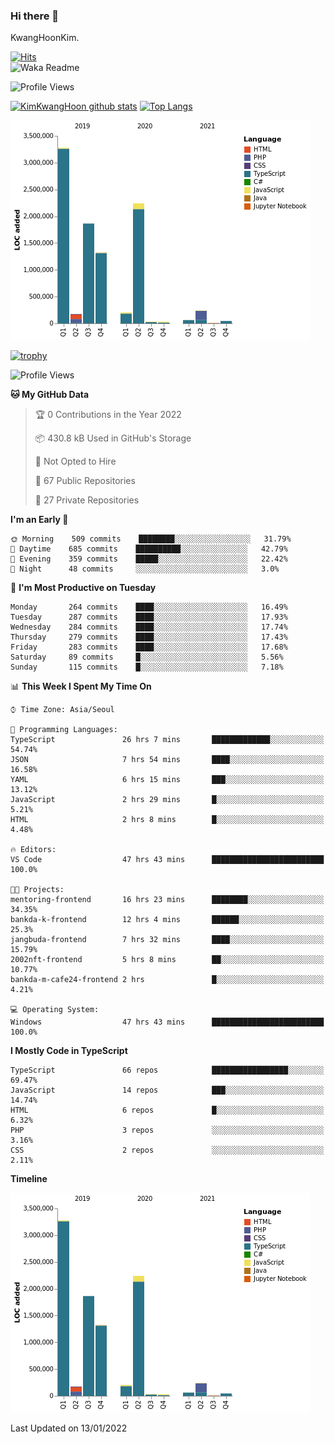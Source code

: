### Hi there 👋

KwangHoonKim.

[![Hits](https://hits.seeyoufarm.com/api/count/incr/badge.svg?url=https%3A%2F%2Fgithub.com%2Frhkdgns95)](https://hits.seeyoufarm.com)  
![Waka Readme](https://github.com/rhkdgns95/rhkdgns95/workflows/Waka%20Readme/badge.svg)

![Profile Views](http://img.shields.io/badge/Profile%20Views-0-blue)

[![KimKwangHoon github stats](https://github-readme-stats.vercel.app/api?username=rhkdgns95&show_icons=true)](https://github.com/rhkdgns95/github-readme-stats)   [![Top Langs](https://github-readme-stats.vercel.app/api/top-langs/?username=rhkdgns95&layout=compact)](https://github.com/rhkdgns95/github-readme-stats)   


![Chart not found](https://raw.githubusercontent.com/rhkdgns95/rhkdgns95/master/charts/bar_graph.png) 

[![trophy](https://github-profile-trophy.vercel.app/?username=rhkdgns95)](https://github.com/rhkdgns95/github-profile-trophy)

<!--START_SECTION:waka-->
![Profile Views](http://img.shields.io/badge/Profile%20Views-0-blue)

**🐱 My GitHub Data** 

> 🏆 0 Contributions in the Year 2022
 > 
> 📦 430.8 kB Used in GitHub's Storage 
 > 
> 🚫 Not Opted to Hire
 > 
> 📜 67 Public Repositories 
 > 
> 🔑 27 Private Repositories  
 > 
**I'm an Early 🐤** 

```text
🌞 Morning    509 commits    ████████░░░░░░░░░░░░░░░░░   31.79% 
🌆 Daytime    685 commits    ██████████░░░░░░░░░░░░░░░   42.79% 
🌃 Evening    359 commits    █████░░░░░░░░░░░░░░░░░░░░   22.42% 
🌙 Night      48 commits     ░░░░░░░░░░░░░░░░░░░░░░░░░   3.0%

```
📅 **I'm Most Productive on Tuesday** 

```text
Monday       264 commits    ████░░░░░░░░░░░░░░░░░░░░░   16.49% 
Tuesday      287 commits    ████░░░░░░░░░░░░░░░░░░░░░   17.93% 
Wednesday    284 commits    ████░░░░░░░░░░░░░░░░░░░░░   17.74% 
Thursday     279 commits    ████░░░░░░░░░░░░░░░░░░░░░   17.43% 
Friday       283 commits    ████░░░░░░░░░░░░░░░░░░░░░   17.68% 
Saturday     89 commits     █░░░░░░░░░░░░░░░░░░░░░░░░   5.56% 
Sunday       115 commits    █░░░░░░░░░░░░░░░░░░░░░░░░   7.18%

```


📊 **This Week I Spent My Time On** 

```text
⌚︎ Time Zone: Asia/Seoul

💬 Programming Languages: 
TypeScript               26 hrs 7 mins       █████████████░░░░░░░░░░░░   54.74% 
JSON                     7 hrs 54 mins       ████░░░░░░░░░░░░░░░░░░░░░   16.58% 
YAML                     6 hrs 15 mins       ███░░░░░░░░░░░░░░░░░░░░░░   13.12% 
JavaScript               2 hrs 29 mins       █░░░░░░░░░░░░░░░░░░░░░░░░   5.21% 
HTML                     2 hrs 8 mins        █░░░░░░░░░░░░░░░░░░░░░░░░   4.48%

🔥 Editors: 
VS Code                  47 hrs 43 mins      █████████████████████████   100.0%

🐱‍💻 Projects: 
mentoring-frontend       16 hrs 23 mins      ████████░░░░░░░░░░░░░░░░░   34.35% 
bankda-k-frontend        12 hrs 4 mins       ██████░░░░░░░░░░░░░░░░░░░   25.3% 
jangbuda-frontend        7 hrs 32 mins       ████░░░░░░░░░░░░░░░░░░░░░   15.79% 
2002nft-frontend         5 hrs 8 mins        ██░░░░░░░░░░░░░░░░░░░░░░░   10.77% 
bankda-m-cafe24-frontend 2 hrs               █░░░░░░░░░░░░░░░░░░░░░░░░   4.21%

💻 Operating System: 
Windows                  47 hrs 43 mins      █████████████████████████   100.0%

```

**I Mostly Code in TypeScript** 

```text
TypeScript               66 repos            █████████████████░░░░░░░░   69.47% 
JavaScript               14 repos            ███░░░░░░░░░░░░░░░░░░░░░░   14.74% 
HTML                     6 repos             █░░░░░░░░░░░░░░░░░░░░░░░░   6.32% 
PHP                      3 repos             ░░░░░░░░░░░░░░░░░░░░░░░░░   3.16% 
CSS                      2 repos             ░░░░░░░░░░░░░░░░░░░░░░░░░   2.11%

```


**Timeline**

![Chart not found](https://raw.githubusercontent.com/rhkdgns95/rhkdgns95/master/charts/bar_graph.png) 


 Last Updated on 13/01/2022
<!--END_SECTION:waka-->
